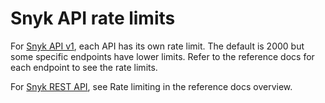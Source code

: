 # Snyk API rate limits

For [Snyk API v1](https://snyk.docs.apiary.io/), each API has its own rate limit. The default is 2000 but some specific endpoints have lower limits. Refer to the reference docs for each endpoint to see the rate limits.

For [Snyk REST API](https://apidocs.snyk.io/), see Rate limiting in the reference docs overview.

